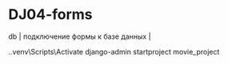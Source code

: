 # DJ04-forms
  db | подключение формы к базе данных |


.\.venv\Scripts\Activate
django-admin startproject movie_project

